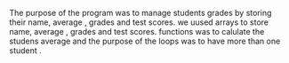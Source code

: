 The purpose of the program was to manage students grades by storing their name, average , grades and test scores. we uused arrays to store name, average , grades and test scores. functions was to calulate the studens average and  the purpose of the loops was to have more than one student .

